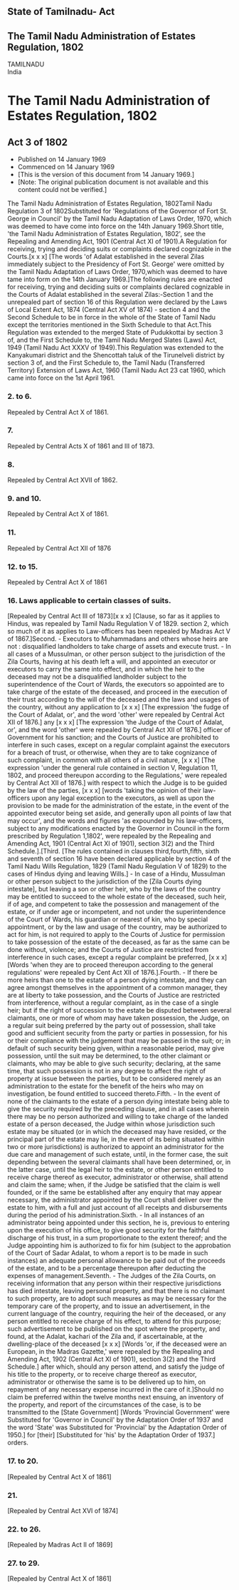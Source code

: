 ## State of Tamilnadu- Act

## The Tamil Nadu Administration of Estates Regulation, 1802

TAMILNADU  
India

# The Tamil Nadu Administration of Estates Regulation, 1802

## Act 3 of 1802

  * Published on 14 January 1969 
  * Commenced on 14 January 1969 
  * [This is the version of this document from 14 January 1969.] 
  * [Note: The original publication document is not available and this content could not be verified.] 

The Tamil Nadu Administration of Estates Regulation, 1802Tamil Nadu Regulation
3 of 1802Substituted for 'Regulations of the Governor of Fort St. George in
Council' by the Tamil Nadu Adaptation of Laws Order, 1970, which was deemed to
have come into force on the 14th January 1969.Short title, 'the Tamil Nadu
Administration of Estates Regulation, 1802', see the Repealing and Amending
Act, 1901 (Central Act XI of 1901).A Regulation for receiving, trying and
deciding suits or complaints declared cognizable in the Courts.[x x x] [The
words 'of Adalat established in the several Zilas immediately subject to the
Presidency of Fort St. George' were omitted by the Tamil Nadu Adaptation of
Laws Order, 1970,which was deemed to have tame into form on the 14th January
1969.]The following rules are enacted for receiving, trying and deciding suits
or complaints declared cognizable in the Courts of Adalat established in the
several Zilas:-Section 1 and the unrepealed part of section 16 of this
Regulation were declared by the Laws of Local Extent Act, 1874 (Central Act XV
of 1874) - section 4 and the Second Schedule to be in force in the whole of
the State of Tamil Nadu except the territories mentioned in the Sixth Schedule
to that Act.This Regulation was extended to the merged State of Pudukkottai by
section 3 of, and the First Schedule to, the Tamil Nadu Merged Slates (Laws)
Act, 1949 (Tamil Nadu Act XXXV of 1949).This Regulation was extended to the
Kanyakumari district and the Shencottah taluk of the Tirunelveli district by
section 3 of, and the First Schedule to, the Tamil Nadu (Transferred
Territory) Extension of Laws Act, 1960 (Tamil Nadu Act 23 cat 1960, which came
into force on the 1st April 1961.

### 2. to 6.

Repealed by Central Act X of 1861.

### 7.

Repealed by Central Acts X of 1861 and III of 1873.

### 8.

Repealed by Central Act XVII of 1862.

### 9. and 10.

Repealed by Central Act X of 1861.

### 11.

Repealed by Central Act XII of 1876

### 12. to 15.

Repealed by Central Act X of 1861

### 16. Laws applicable to certain classes of suits.

[Repealed by Central Act III of 1873][x x x] [Clause, so far as it applies to
Hindus, was repealed by Tamil Nadu Regulation V of 1829. section 2, which so
much of it as applies to Law-officers has been repealed by Madras Act V of
1867.]Second. - Executors to Muhammadans and others whose heirs are not :
disqualified landholders to take charge of assets and execute trust. - In all
cases of a Mussulman, or other person subject to the jurisdiction of the Zila
Courts, having at his death left a will, and appointed an executor or
executors to carry the same into effect, and in which the heir to the deceased
may not be a disqualified landholder subject to the superintendence of the
Court of Wards, the executors so appointed are to take charge of the estate of
the deceased, and proceed in the execution of their trust according to the
will of the deceased and the laws and usages of the country, without any
application to [x x x] [The expression 'the fudge of the Court of Adalat, or',
and the word 'other' were repealed by Central Act XII of 1876.] any [x x x]
[The expression 'the Judge of the Court of Adalat, or', and the word 'other'
were repealed by Central Act XII of 1876.] officer of Government for his
sanction; and the Courts of Justice are prohibited to interfere in such cases,
except on a regular complaint against the executors for a breach of trust, or
otherwise, when they are to take cognizance of such complaint, in common with
all others of a civil nature, [x x x] [The expression 'under the general rule
contained in section V, Regulation 11, 1802, and proceed thereupon according
to the Regulations,' were repealed by Central Act XII of 1876.] with respect
to which the Judge is to be guided by the law of the parties, [x x x] [words
'taking the opinion of their law-officers upon any legal exception to the
executors, as well as upon the provision to be made for the administration of
the estate, in the event of the appointed executor being set aside, and
generally upon all points of law that may occur', and the words and figures
'as expounded by his law-officers, subject to any modifications enacted by the
Governor in Council in the form prescribed by Regulation 1,1802', were
repealed by the Repealing and Amending Act, 1901 (Central Act XI of 1901),
section 3(2) and the Third Schedule.].[Third. [The rules contained in clauses
third,fourth,fifth, sixth and seventh of section 16 have been declared
applicable by section 4 of the Tamil Nadu Wills Regulation, 1829 (Tamil Nadu
Regulation V of 1829) to the cases of Hindus dying and leaving Wills.] \- In
case of a Hindu, Mussulman or other person subject to the jurisdiction of the
[Zila Courts dying intestate], but leaving a son or other heir, who by the
laws of the country may be entitled to succeed to the whole estate of the
deceased, such heir, if of age, and competent to take the possession and
management of the estate, or if under age or incompetent, and not under the
superintendence of the Court of Wards, his guardian or nearest of kin, who by
special appointment, or by the law and usage of the country, may be authorized
to act for him, is not required to apply to the Courts of Justice for
permission to take possession of the estate of the deceased, as far as the
same can be done without, violence; and the Courts of Justice are restricted
from interference in such cases, except a regular complaint be preferred, [x x
x] [Words 'when they are to proceed thereupon according to the general
regulations' were repealed by Cent Act XII of 1876.].Fourth. - If there be
more heirs than one to the estate of a person dying intestate, and they can
agree amongst themselves in the appointment of a common manager, they are at
liberty to take possession, and the Courts of Justice are restricted from
interference, without a regular complaint, as in the case of a single heir;
but if the right of succession to the estate be disputed between several
claimants, one or more of whom may have taken possession, the Judge, on a
regular suit being preferred by the party out of possession, shall take good
and sufficient security from the party or parties in possession, for his or
their compliance with the judgement that may be passed in the suit; or; in
default of such security being given, within a reasonable period, may give
possession, until the suit may be determined, to the other claimant or
claimants, who may be able to give such security; declaring, at the same time,
that such possession is not in any degree to affect the right of property at
issue between the parties, but to be considered merely as an administration to
the estate for the benefit of the heirs who may on investigation, be found
entitled to succeed thereto.Fifth. - In the event of none of the claimants to
the estate of a person dying intestate being able to give the security
required by the preceding clause, and in all cases wherein there may be no
person authorized and willing to take charge of the landed estate of a person
deceased, the Judge within whose jurisdiction such estate may be situated (or
in which the deceased may have resided, or the principal part of the estate
may lie, in the event of its being situated within two or more jurisdictions)
is authorized to appoint an administrator for the due care and management of
such estate, until, in the former case, the suit depending between the several
claimants shall have been determined, or, in the latter case, until the legal
heir to the estate, or other person entitled to receive charge thereof as
executor, administrator or otherwise, shall attend and claim the same; when,
if the Judge be satisfied that the claim is well founded, or if the same be
established after any enquiry that may appear necessary, the administrator
appointed by the Court shall deliver over the estate to him, with a full and
just account of all receipts and disbursements during the period of his
administration.Sixth. - In all instances of an administrator being appointed
under this section, he is, previous to entering upon the execution of his
office, to give good security for the faithful discharge of his trust, in a
sum proportionate to the extent thereof; and the Judge appointing him is
authorized to fix for him (subject to the approbation of the Court of Sadar
Adalat, to whom a report is to be made in such instances) an adequate personal
allowance to be paid out of the proceeds of the estate, and to be a percentage
thereupon after deducting the expenses of management.Seventh. - The Judges of
the Zila Courts, on receiving information that any person within their
respective jurisdictions has died intestate, leaving personal property, and
that there is no claimant to such property, are to adopt such measures as may
be necessary for the temporary care of the property, and to issue an
advertisement, in the current language of the country, requiring the heir of
the deceased, or any person entitled to receive charge of his effect, to
attend for this purpose; such advertisement to be published on the spot where
the property, and found, at the Adalat, kachari of the Zila and, if
ascertainable, at the dwelling-place of the deceased [x x x] [Words 'or, if
the deceased were an European, in the Madras Gazette,' were repealed by the
Repealing and Amending Act, 1902 (Central Act XI of 1901), section 3(2) and
the Third Schedule.] after which, should any person attend, and satisfy the
judge of his title to the property, or to receive charge thereof as executor,
administrator or otherwise the same is to be delivered up to him, on repayment
of any necessary expense incurred in the care of it.]Should no claim be
preferred within the twelve months next ensuing, an inventory of the property,
and report of the circumstances of the case, is to be transmitted to the
[State Government] [Words 'Provincial Government' were Substituted for
'Governor in Council' by the Adaptation Order of 1937 and the word 'State' was
Substituted for 'Provincial' by the Adaptation Order of 1950.] for [their]
[Substituted for 'his' by the Adaptation Order of 1937.] orders.

### 17. to 20.

[Repealed by Central Act X of 1861]

### 21.

[Repealed by Central Act XVI of 1874]

### 22. to 26.

[Repealed by Madras Act II of 1869]

### 27. to 29.

[Repealed by Central Act X of 1861]

